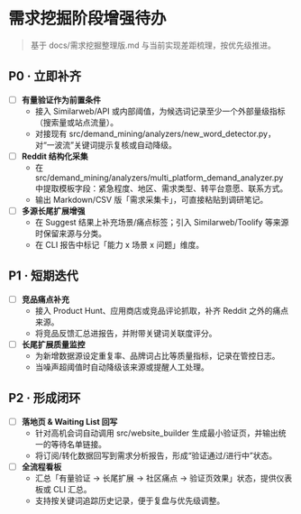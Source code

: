 # 需求挖掘阶段增强待办

> 基于 docs/需求挖掘整理版.md 与当前实现差距梳理，按优先级推进。

## P0 · 立即补齐
- [ ] **有量验证作为前置条件**
  - 接入 Similarweb/API 或内部阈值，为候选词记录至少一个外部量级指标（搜索量或站点流量）。
  - 对接现有 src/demand_mining/analyzers/new_word_detector.py，对“一波流”关键词提示复核或自动降级。
- [ ] **Reddit 结构化采集**
  - 在 src/demand_mining/analyzers/multi_platform_demand_analyzer.py 中提取模板字段：紧急程度、地区、需求类型、转平台意愿、联系方式。
  - 输出 Markdown/CSV 版「需求采集卡」，可直接粘贴到调研笔记。
- [ ] **多源长尾扩展增强**
  - 在 Suggest 结果上补充场景/痛点标签；引入 Similarweb/Toolify 等来源时保留来源与分类。
  - 在 CLI 报告中标记「能力 x 场景 x 问题」维度。

## P1 · 短期迭代
- [ ] **竞品痛点补充**
  - 接入 Product Hunt、应用商店或竞品评论抓取，补齐 Reddit 之外的痛点来源。
  - 将竞品反馈汇总进报告，并附带关键词关联度评分。
- [ ] **长尾扩展质量监控**
  - 为新增数据源设定重复率、品牌词占比等质量指标，记录在管控日志。
  - 当噪声超阈值时自动降级该来源或提醒人工处理。

## P2 · 形成闭环
- [ ] **落地页 & Waiting List 回写**
  - 针对高机会词自动调用 src/website_builder 生成最小验证页，并输出统一的等待名单链接。
  - 将订阅/转化数据回写到需求分析报告，形成“验证通过/进行中”状态。
- [ ] **全流程看板**
  - 汇总「有量验证 → 长尾扩展 → 社区痛点 → 验证页效果」状态，提供仪表板或 CLI 汇总。
  - 支持按关键词追踪历史记录，便于复盘与优先级调整。
